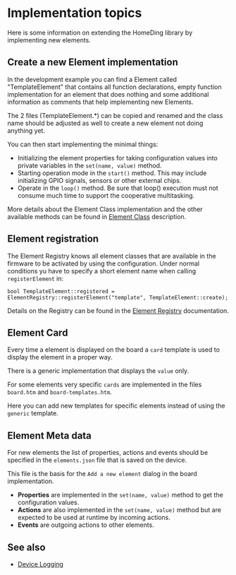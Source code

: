 # Implementation topics

Here is some information on extending the HomeDing library by implementing new elements.


## Create a new Element implementation

In the development example you can find a Element called "TemplateElement" that contains all function declarations, empty function implementation for an element that does nothing and some additional information as comments that help implementing new Elements.

The 2 files (TemplateElement.*) can be copied and renamed and the class name should be adjusted as well to create a new element not doing anything yet.

You can then start implementing the minimal things:

* Initializing the element properties for taking configuration values into private variables in the `set(name, value)` method.
* Starting operation mode in the `start()` method. This may include initializing GPIO signals, sensors or other external chips.  
* Operate in the `loop()` method. Be sure that loop() execution must not consume much time to support the cooperative multitasking. 

More details about the Element Class implementation and the other available methods can be found in [Element Class](elementclass.md) description.


## Element registration

The Element Registry knows all element classes that are available in the firmware to be activated by using the configuration.
Under normal conditions yu have to specify a short element name when calling `registerElement` in:

    bool TemplateElement::registered =
    ElementRegistry::registerElement("template", TemplateElement::create);

Details on the Registry can be found in the [Element Registry](ElementRegistry.md) documentation.


## Element Card

Every time a element is displayed on the board a `card` template is used to display the element in a proper way.

There is a generic implementation that displays the `value` only.

For some elements very specific `cards` are implemented in the files `board.htm` and `board-templates.htm`.

Here you can add new templates for specific elements instead of using the `generic` template.


## Element Meta data

For new elements the list of properties, actions and events should be specified in the `elements.json` file that is saved on the device.

This file is the basis for the `Add a new element` dialog in the board implementation.

* **Properties** are implemented in the `set(name, value)` method to get the configuration values.
* **Actions** are also implemented in the `set(name, value)` method but are expected to be used at runtime by incoming actions.
* **Events** are outgoing actions to other elements.


## See also

- [Device Logging](logger.md)